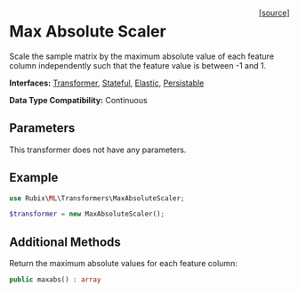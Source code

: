 <span style="float:right;"><a href="https://github.com/RubixML/ML/blob/master/src/Transformers/MaxAbsoluteScaler.php">[source]</a></span>

# Max Absolute Scaler
Scale the sample matrix by the maximum absolute value of each feature column independently such that the feature value is between -1 and 1.

**Interfaces:** [Transformer](api.md#transformer), [Stateful](api.md#stateful), [Elastic](api.md#elastic), [Persistable](../persistable.md)

**Data Type Compatibility:** Continuous

## Parameters
This transformer does not have any parameters.

## Example
```php
use Rubix\ML\Transformers\MaxAbsoluteScaler;

$transformer = new MaxAbsoluteScaler();
```

## Additional Methods
Return the maximum absolute values for each feature column:
```php
public maxabs() : array
```
